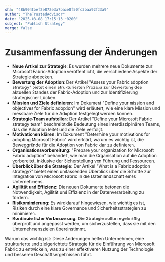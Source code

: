 ```yaml
---
sha: "48b9048bef2e872e3a7baae8f50fc3baa92f33a9"
author: "TheTrustedAdvisor"
date: "2025-08-08 17:15:13 +0200"
subject: "Publish Strategy"
merge: false
---
```


# Zusammenfassung der Änderungen

- **Neue Artikel zur Strategie**: Es wurden mehrere neue Dokumente zur Microsoft Fabric-Adoption veröffentlicht, die verschiedene Aspekte der Strategie abdecken.
- **Bewertung der Adoption**: Der Artikel "Assess your Fabric adoption strategy" bietet einen strukturierten Prozess zur Bewertung des aktuellen Standes der Fabric-Adoption und zur Identifizierung strategischer Lücken.
- **Mission und Ziele definieren**: Im Dokument "Define your mission and objectives for Fabric adoption" wird erläutert, wie eine klare Mission und messbare Ziele für die Adoption festgelegt werden können.
- **Strategie-Team aufstellen**: Der Artikel "Define your Microsoft Fabric strategy team" beschreibt die Bedeutung eines interdisziplinären Teams, das die Adoption leitet und die Ziele verfolgt.
- **Motivationen klären**: Im Dokument "Determine your motivations for adopting Microsoft Fabric" wird erklärt, warum es wichtig ist, die Beweggründe für die Adoption von Fabric klar zu definieren.
- **Organisationsvorbereitung**: "Prepare your organization for Microsoft Fabric adoption" behandelt, wie man die Organisation auf die Adoption vorbereitet, inklusive der Sicherstellung von Führung und Ressourcen.
- **Überblick über die Strategie**: Der Artikel "What is a Fabric adoption strategy?" bietet einen umfassenden Überblick über die Schritte zur Integration von Microsoft Fabric in die Datenlandschaft eines Unternehmens.
- **Agilität und Effizienz**: Die neuen Dokumente betonen die Notwendigkeit, Agilität und Effizienz in der Datenverarbeitung zu fördern.
- **Risikominderung**: Es wird darauf hingewiesen, wie wichtig es ist, Risiken durch eine klare Governance und Sicherheitsstrategien zu minimieren.
- **Kontinuierliche Verbesserung**: Die Strategie sollte regelmäßig überprüft und angepasst werden, um sicherzustellen, dass sie mit den Unternehmenszielen übereinstimmt.

Warum das wichtig ist: Diese Änderungen helfen Unternehmen, eine strukturierte und zielgerichtete Strategie für die Einführung von Microsoft Fabric zu entwickeln, was zu einer effektiveren Nutzung der Technologie und besseren Geschäftsergebnissen führt.

